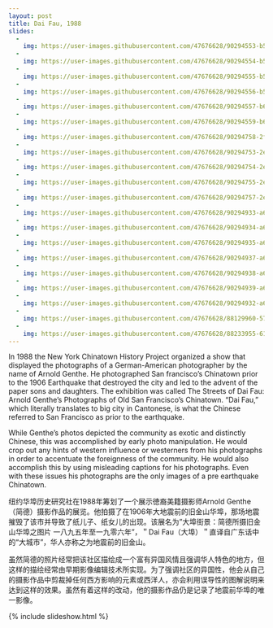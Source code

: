 ```yaml
---
layout: post
title: Dai Fau, 1988
slides:
  -
    img: https://user-images.githubusercontent.com/47676628/90294553-b562ed80-de54-11ea-9e0d-5acd2dfe93ed.jpg
  -
    img: https://user-images.githubusercontent.com/47676628/90294554-b5fb8400-de54-11ea-854c-44f53eb5bae3.jpg
  -
    img: https://user-images.githubusercontent.com/47676628/90294555-b5fb8400-de54-11ea-82ab-ba1ceaa41a28.jpg
  -
    img: https://user-images.githubusercontent.com/47676628/90294556-b5fb8400-de54-11ea-8712-324895334584.jpg
  -
    img: https://user-images.githubusercontent.com/47676628/90294557-b6941a80-de54-11ea-8371-a3edfb1dcc2c.jpg
  -
    img: https://user-images.githubusercontent.com/47676628/90294559-b6941a80-de54-11ea-97b9-38a34685ac27.jpg
  -
    img: https://user-images.githubusercontent.com/47676628/90294758-2f937200-de55-11ea-9cd8-b7ca0b07c149.jpg
  -
    img: https://user-images.githubusercontent.com/47676628/90294753-2e624500-de55-11ea-8903-48997ce735c9.jpg
  -
    img: https://user-images.githubusercontent.com/47676628/90294754-2efadb80-de55-11ea-830b-28004b30f339.jpg
  -
    img: https://user-images.githubusercontent.com/47676628/90294755-2efadb80-de55-11ea-9fb6-b630e19f5414.jpg
  -
    img: https://user-images.githubusercontent.com/47676628/90294757-2efadb80-de55-11ea-8cf1-787fb45ee5ff.jpg
  -
    img: https://user-images.githubusercontent.com/47676628/90294933-a6306f80-de55-11ea-9741-bd5f90f07ae1.jpg
  -
    img: https://user-images.githubusercontent.com/47676628/90294934-a6306f80-de55-11ea-9b9a-b504cd10d7c4.jpg
  -
    img: https://user-images.githubusercontent.com/47676628/90294935-a6306f80-de55-11ea-9f09-537458a346a3.jpg
  -
    img: https://user-images.githubusercontent.com/47676628/90294937-a6c90600-de55-11ea-95e6-555ab3f0308a.jpg
  -
    img: https://user-images.githubusercontent.com/47676628/90294938-a6c90600-de55-11ea-9170-91be7f17a322.jpg
  -
    img: https://user-images.githubusercontent.com/47676628/90294939-a6c90600-de55-11ea-9974-175fee2ceed9.jpg
  -
    img: https://user-images.githubusercontent.com/47676628/90294932-a6306f80-de55-11ea-9f5c-513ac0d658f8.jpg
  -
    img: https://user-images.githubusercontent.com/47676628/88129960-57b9e900-cba7-11ea-87bd-d80cb3e886eb.jpg
  -
    img: https://user-images.githubusercontent.com/47676628/88233955-61465e00-cc46-11ea-8fac-177b1e4f9f0f.jpg
---
```


In 1988 the New York Chinatown History Project organized a show that displayed the photographs of a German-American photographer by the name of Arnold Genthe.  He photographed San francisco’s Chinatown prior to the 1906 Earthquake that destroyed the city and led to the advent of the paper sons and daughters.  The exhibition was called The Streets of Dai Fau: Arnold Genthe’s Photographs of Old San Francisco’s Chinatown.  “Dai Fau,” which literally translates to big city in Cantonese, is what the Chinese referred to San Francisco as prior to the earthquake.  

While Genthe’s photos depicted the community as exotic and distinctly Chinese, this was accomplished by early photo manipulation.  He would crop out any hints of western influence or westerners from his photographs in order to accentuate the foreignness of the community.  He would also accomplish this by using misleading captions for his photographs.  Even with these issues his photographs are the only images of a pre earthquake Chinatown. 

纽约华埠历史研究社在1988年筹划了一个展示徳裔美籍摄影师Arnold Genthe（简德）摄影作品的展览。他拍摄了在1906年大地震前的旧金山华埠，那场地震摧毁了该市并导致了纸儿子、纸女儿的出现。该展名为”大埠街景：简德所摄旧金山华埠之图片 一八九五年至一九零六年”，＂Dai Fau（大埠）＂直译自广东话中的“大城市”，华人亦称之为地震前的旧金山。

虽然简德的照片经常把该社区描绘成一个富有异国风情且强调华人特色的地方，但这样的描绘经常由早期影像编辑技术所实现。为了强调社区的异国性，他会从自己的摄影作品中剪裁掉任何西方影响的元素或西洋人，亦会利用误导性的图解说明来达到这样的效果。虽然有着这样的改动，他的摄影作品仍是记录了地震前华埠的唯一影像。

{% include slideshow.html %}
